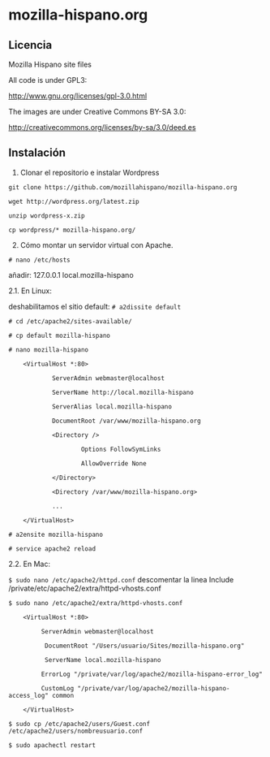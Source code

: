 mozilla-hispano.org
===================



Licencia
---------

Mozilla Hispano site files

All code is under GPL3:

http://www.gnu.org/licenses/gpl-3.0.html

The images are under Creative Commons BY-SA 3.0:

http://creativecommons.org/licenses/by-sa/3.0/deed.es




Instalación
-----------

1. Clonar el repositorio e instalar Wordpress

`git clone https://github.com/mozillahispano/mozilla-hispano.org`

`wget http://wordpress.org/latest.zip`

`unzip wordpress-x.zip`

`cp wordpress/* mozilla-hispano.org/`



2. Cómo montar un servidor virtual con Apache.

`# nano /etc/hosts`

añadir: 127.0.0.1 local.mozilla-hispano


2.1. En Linux:

deshabilitamos el sitio default: `# a2dissite default`

`# cd /etc/apache2/sites-available/`

`# cp default mozilla-hispano`

`# nano mozilla-hispano`

        <VirtualHost *:80>
        
                ServerAdmin webmaster@localhost
        
                ServerName http://local.mozilla-hispano
    
                ServerAlias local.mozilla-hispano
     
                DocumentRoot /var/www/mozilla-hispano.org
      
                <Directory />
               
                        Options FollowSymLinks
              
                        AllowOverride None
     
                </Directory>
                
                <Directory /var/www/mozilla-hispano.org>
        
                ...
        
        </VirtualHost>

`# a2ensite mozilla-hispano`

`# service apache2 reload`



2.2. En Mac:

`$ sudo nano /etc/apache2/httpd.conf`
descomentar la linea Include /private/etc/apache2/extra/httpd-vhosts.conf

`$ sudo nano /etc/apache2/extra/httpd-vhosts.conf`

        <VirtualHost *:80>

             ServerAdmin webmaster@localhost

              DocumentRoot "/Users/usuario/Sites/mozilla-hispano.org"
        
              ServerName local.mozilla-hispano
        
             ErrorLog "/private/var/log/apache2/mozilla-hispano-error_log"
        
             CustomLog "/private/var/log/apache2/mozilla-hispano-access_log" common

        </VirtualHost>

`$ sudo cp /etc/apache2/users/Guest.conf /etc/apache2/users/nombreusuario.conf`

`$ sudo apachectl restart`

